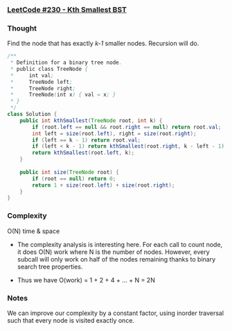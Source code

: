 ### [LeetCode #230 - Kth Smallest BST](https://leetcode.com/problems/kth-smallest-element-in-a-bst/description/)

### Thought
Find the node that has exactly *k-1* smaller nodes. Recursion will do.

```java
/**
 * Definition for a binary tree node.
 * public class TreeNode {
 *     int val;
 *     TreeNode left;
 *     TreeNode right;
 *     TreeNode(int x) { val = x; }
 * }
 */
class Solution {
    public int kthSmallest(TreeNode root, int k) {
        if (root.left == null && root.right == null) return root.val;
        int left = size(root.left), right = size(root.right);
        if (left == k - 1) return root.val;
        if (left < k - 1) return kthSmallest(root.right, k - left - 1);
        return kthSmallest(root.left, k);
    }
    
    public int size(TreeNode root) {
        if (root == null) return 0;
        return 1 + size(root.left) + size(root.right);
    }
}
```
### Complexity 
O(N) time & space
- The complexity analysis is interesting here. For each call to count node, it does O(N) work where N is the number of nodes. However, every subcall will only work on half of the nodes remaining thanks to binary search tree properties.
* Thus we have O(work) = 1 + 2 + 4 + ... + N = 2N
### Notes
We can improve our complexity by a constant factor, using inorder traversal such that every node is visited exactly once.